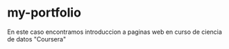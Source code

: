 # my-portfolio

En este caso encontramos introduccion a paginas web en curso de ciencia de datos "Coursera"
